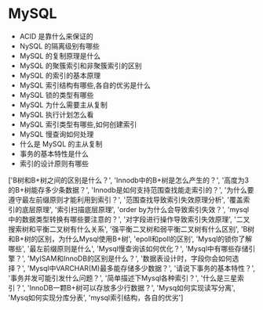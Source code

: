# MySQL

- ACID 是靠什么来保证的
- NySQL 的隔离级别有哪些
- MySQL 的复制原理是什么
- MySQL 的聚簇索引和非聚簇索引的区别
- MySQL 的索引的基本原理
- MySQL 索引结构有哪些,各自的优劣是什么
- MySQL 锁的类型有哪些
- MySQL 为什么需要主从复制
- MySQL 执行计划怎么看
- MySQL 索引类型有哪些,如何创建索引
- MySQL 慢查询如何处理
- 什么是 MySQL 的主从复制
- 事务的基本特性是什么
- 索引的设计原则有哪些
  

['B树和B+树之间的区别是什么？',
 'Innodb中的B+树是怎么产生的？',
 '高度为3的B+树能存多少条数据？',
 'Innodb是如何支持范围查找能走索引的？',
 '为什么要遵守最左前缀原则才能利用到索引？',
 '范围查找导致索引失效原理分析',
 '覆盖索引的底层原理',
 '索引扫描底层原理',
 'order by为什么会导致索引失效？',
 'mysql中的数据类型转换有哪些要注意的？',
 '对字段进行操作导致索引失效原理',
 '二叉搜索树和平衡二叉树有什么关系',
 '强平衡二叉树和弱平衡二叉树有什么区别',
 'B树和B+树的区别，为什么Mysql使用B+树',
 'epoll和poll的区别',
 'Mysql的锁你了解哪些',
 '最左前缀原则是什么',
 'Mysql慢查询该如何优化？',
 'Mysql中有哪些存储引擎？',
 'MyISAM和InnoDB的区别是什么？',
 '数据表设计时，字段你会如何选择？',
 'Mysql中VARCHAR(M)最多能存储多少数据？',
 '请说下事务的基本特性？',
 '事务并发可能引发什么问题？',
 '简单描述下Mysql各种索引？',
 '什么是三星索引？',
 'InnoDB一颗B+树可以存放多少行数据？',
 'Mysq如何实现读写分离',
 'Mysq如何实现分库分表',
 'mysql索引结构，各自的优劣']